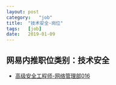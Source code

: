 ```yaml
---
layout:	post
category:	"job"
title:	"技术安全-岗位"
tags:	[job]
date:	2019-01-09
---
```

## 网易内推职位类别：技术安全
- [高级安全工程师-网络管理部016](http://mobile.bole.netease.com/bole/boleDetail?id=11032&employeeId=346f03c3cda5f04c&key=all)
